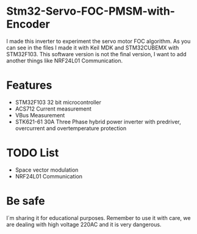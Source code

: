 # Stm32-Servo-FOC-PMSM-with-Encoder
I made this inverter to experiment the servo motor FOC algorithm. As you can see in the files I made it with Keil MDK and STM32CUBEMX with STM32F103. This software version is not the final version, I want to add another things like NRF24L01 Communication.
# Features
- STM32F103 32 bit microcontroller
- ACS712 Current measurement
- VBus Measurement
- STK621-61 30A Three Phase hybrid power inverter with predriver, overcurrent and overtemperature protection


# TODO List
- Space vector modulation
- NRF24L01 Communication

# Be safe
I´m sharing it for educational purposes.
Remember to use it with care, we are dealing with high voltage 220AC and it is very dangerous. 

